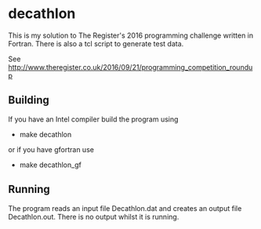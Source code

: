 # decathlon

This is my solution to The Register's 2016 programming challenge written in Fortran. There is also a tcl script to generate test data.

See http://www.theregister.co.uk/2016/09/21/programming_competition_roundup

## Building

If you have an Intel compiler build the program using

* make decathlon

or if you have gfortran use

* make decathlon_gf

## Running

The program reads an input file Decathlon.dat and creates an output file Decathlon.out. There is no output whilst it is running.

